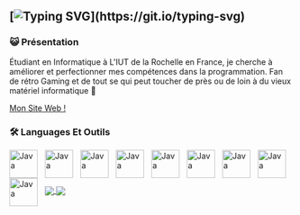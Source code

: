 [![Typing SVG](https://readme-typing-svg.demolab.com?font=VT323&size=40&pause=1000&color=17F728&vCenter=true&width=435&lines=Hello+World+!)](https://git.io/typing-svg)
---
### 😺 Présentation

Étudiant en Informatique à L'IUT de la Rochelle en France, je cherche à améliorer et perfectionner mes compétences dans la programmation.
Fan de rétro Gaming et de tout se qui peut toucher de près ou de loin à du vieux matériel informatique 💾

[Mon Site Web !](https://site-vitrine-eight.vercel.app/)

### 🛠️ Languages Et Outils

<img align="left" alt="Java" width="50px" style="padding-right:10px" src="https://cdn.jsdelivr.net/gh/devicons/devicon/icons/cplusplus/cplusplus-original.svg" />
<img align="left" alt="Java" width="50px" style="padding-right:10px" src="https://cdn.jsdelivr.net/gh/devicons/devicon/icons/html5/html5-original.svg" />
<img align="left" alt="Java" width="50px" style="padding-right:10px" src="https://cdn.jsdelivr.net/gh/devicons/devicon/icons/css3/css3-original.svg" />
<img align="left" alt="Java" width="50px" style="padding-right:10px" src="https://cdn.jsdelivr.net/gh/devicons/devicon/icons/apache/apache-original.svg" />
<img align="left" alt="Java" width="50px" style="padding-right:10px" src="https://cdn.jsdelivr.net/gh/devicons/devicon/icons/mysql/mysql-original.svg" />
<img align="left" alt="Java" width="50px" style="padding-right:10px" src="https://cdn.jsdelivr.net/gh/devicons/devicon/icons/qt/qt-original.svg" />
<img align="left" alt="Java" width="50px" style="padding-right:10px" src="https://cdn.jsdelivr.net/gh/devicons/devicon/icons/visualstudio/visualstudio-plain.svg" />
<img align="left" alt="Java" width="50px" style="padding-right:10px" src="https://cdn.jsdelivr.net/gh/devicons/devicon/icons/github/github-original.svg" />
<img align="left" alt="Java" width="50px" style="padding-right:10px" src="https://cdn.jsdelivr.net/gh/devicons/devicon/icons/gitlab/gitlab-original.svg" />

<br/>
<br/>

---

<a href="https://github.com/anuraghazra/github-readme-stats">
  <img align="center" src="https://github-readme-stats.vercel.app/api?username=F0llis&show_icons=true&theme=radical" />
</a>
<a href="https://github.com/anuraghazra/convoychat">
  <img align="center" src="https://streak-stats.demolab.com?user=F0llis&theme=dark&locale=fr&date_format=j%2Fn%5B%2FY%5D&border=EB5454&currStreakNum=EBE7AB" />
</a>

<!--

<a href="https://github.com/anuraghazra/convoychat">
  <img align="center" src="https://github-readme-stats.vercel.app/api/top-langs/?username=F0llis" />
</a>

--!>
